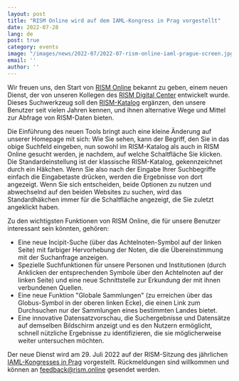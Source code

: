 ```yaml
---
layout: post
title: "RISM Online wird auf dem IAML-Kongress in Prag vorgestellt"
date: 2022-07-28
lang: de
post: true
category: events
image: "/images/news/2022-07/2022-07-rism-online-iaml-prague-screen.jpg"
email: ''
author: ''
---
```


Wir freuen uns, den Start von [RISM Online](https://rism.online) bekannt zu geben, einem neuen Dienst, der von unseren Kollegen des [RISM Digital Center](https://rism.digital) entwickelt wurde. Dieses Suchwerkzeug soll den [RISM-Katalog](https://opac.rism.info/index.php?id=4) ergänzen, den unsere Benutzer seit vielen Jahren kennen, und ihnen alternative Wege und Mittel zur Abfrage von RISM-Daten bieten.    

Die Einführung des neuen Tools bringt auch eine kleine Änderung auf unserer Homepage mit sich: Wie Sie sehen, kann der Begriff, den Sie in das obige Suchfeld eingeben, nun sowohl im RISM-Katalog als auch in RISM Online gesucht werden, je nachdem, auf welche Schaltfläche Sie klicken. Die Standardeinstellung ist der klassische RISM-Katalog, gekennzeichnet durch ein Häkchen. Wenn Sie also nach der Eingabe Ihrer Suchbegriffe einfach die Eingabetaste drücken, werden die Ergebnisse von dort angezeigt. Wenn Sie sich entscheiden, beide Optionen zu nutzen und abwechselnd auf den beiden Websites zu suchen, wird das Standardhäkchen immer für die Schaltfläche angezeigt, die Sie zuletzt angeklickt haben.  

Zu den wichtigsten Funktionen von RISM Online, die für unsere Benutzer interessant sein könnten, gehören:  
- Eine neue Incipit-Suche (über das Achtelnoten-Symbol auf der linken Seite) mit farbiger Hervorhebung der Noten, die die Übereinstimmung mit der Suchanfrage anzeigen.  
- Spezielle Suchfunktionen für unsere Personen und Institutionen (durch Anklicken der entsprechenden Symbole über den Achtelnoten auf der linken Seite) und eine neue Schnittstelle zur Erkundung der mit ihnen verbundenen Quellen.  
- Eine neue Funktion "Globale Sammlungen" (zu erreichen über das Globus-Symbol in der oberen linken Ecke), die einen Link zum Durchsuchen nur der Sammlungen eines bestimmten Landes bietet.  
- Eine innovative Datensatzvorschau, die Suchergebnisse und Datensätze auf demselben Bildschirm anzeigt und es den Nutzern ermöglicht, schnell nützliche Ergebnisse zu identifizieren, die sie möglicherweise weiter untersuchen möchten.  

Der neue Dienst wird am 29. Juli 2022 auf der RISM-Sitzung des jährlichen [IAML-Kongresses in Prag](https://rism.info/publications/iaml-congresses/2022.html) vorgestellt. Rückmeldungen sind willkommen und können an [feedback@rism.online](mailto:feedback@rism.online) gesendet werden.  
